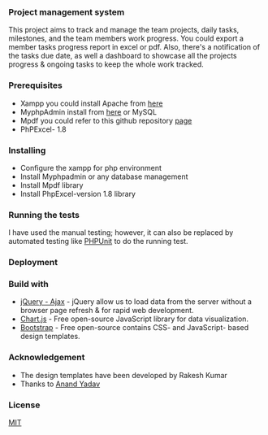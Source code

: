 ### Project management system
This project aims to track and manage the team projects, daily tasks, milestones, and the team members work progress. You could export a member tasks progress report in excel or pdf. Also, there's a notification of the tasks due date, as well a dashboard to showcase all the projects progress & ongoing tasks to keep the whole work tracked. 

### Prerequisites
- Xampp you could install Apache from [here](https://www.apachefriends.org/download.html)
- MyphpAdmin install from [here](https://www.phpmyadmin.net/downloads/) or MySQL 
- Mpdf you could refer to this github repository [page](https://github.com/mpdf/mpdf)
- PhPExcel- 1.8

### Installing
- Configure the xampp for php environment 
- Install Myphpadmin or any database management 
- Install Mpdf library 
- Install PhpExcel-version 1.8 library

### Running the tests

I have used the manual testing; however, it can also be replaced by automated testing like [PHPUnit](https://phpunit.de/) to do the running test. 

### Deployment



### Build with
- [jQuery - Ajax](https://api.jquery.com/jQuery.ajax/) - jQuery allow us to load data from the server without a browser page refresh & for rapid web development.
- [Chart.js](https://www.chartjs.org/) - Free open-source JavaScript library for data visualization.
- [Bootstrap](https://getbootstrap.com/) - Free open-source contains CSS- and JavaScript- based design templates.


### Acknowledgement 
- The design templates have been developed by Rakesh Kumar 
- Thanks to [Anand Yadav](https://github.com/anandy075)

### License
[MIT](https://choosealicense.com/licenses/mit/)



